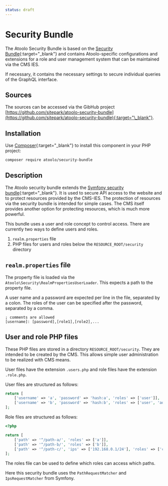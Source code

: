 ```yaml
---
status: draft
---
```


# Security Bundle

The Atoolo Security Bundle is based on the [Security Bundle](https://symfony.com/components/Security%20Bundle){:target="\_blank"} and contains Atoolo-specific configurations and extensions for a role and user management system that can be maintained via the CMS IES.

If necessary, it contains the necessary settings to secure individual queries of the GraphQL interface.

## Sources

The sources can be accessed via the GibHub project [https://github.com/sitepark/atoolo-security-bundle](https://github.com/sitepark/atoolo-security-bundle){:target="\_blank"}.

## Installation

Use [Composer](https://getcomposer.org/){:target="\_blank"} to install this component in your PHP project:

```sh
composer require atoolo/security-bundle
```

## Description

The Atoolo security bundle extends the [Symfony security bundle](https://symfony.com/components/Security%20Bundle){:target="\_blank"}. It is used to secure API access to the website and to protect resources provided by the CMS-IES. The protection of resources via the security bundle is intended for simple cases. The CMS itself provides another option for protecting resources, which is much more powerful.

This bundle uses a user and role concept to control access. There are currently two ways to define users and roles.

1. `realm.properties` file
2. PHP files for users and roles below the `RESOURCE_ROOT/security` directory

## `realm.properties` file

The property file is loaded via the `Atoolo\Security\RealmPropertiesUserLoader`. This expects a path to the property file.

A user name and a password are expected per line in the file, separated by a colon. The roles of the user can be specified after the password, separated by a comma.

```properties
; comments are allowed
[username]: [password],[role1],[role2],...
```

## User and role PHP files

These PHP files are stored in a directory `RESOURCE_ROOT/security`. They are intended to be created by the CMS. This allows simple user administration to be realized with CMS means.

User files have the extension `.users.php` and role files have the extension `.role.php`.

User files are structured as follows:

```php
return [
    ['username' => 'a', 'password' => 'hash:a', 'roles' => ['user']],
    ['username' => 'b', 'password' => 'hash:b', 'roles' => ['user', 'admin']],
];
```

Role files are structured as follows:

```php
<?php

return [
    ['path' => '^/path-a/', 'roles' => ['a']],
    ['path' => '^/path-b/', 'roles' => ['b']],
    ['path' => '^/path-c/', 'ips' => ['192.168.0.1/24'], 'roles' => ['c']]
];
```

The roles file can be used to define which roles can access which paths.

Here this security bundle uses the `PathRequestMatcher` and `IpsRequestMatcher` from Symfony.
